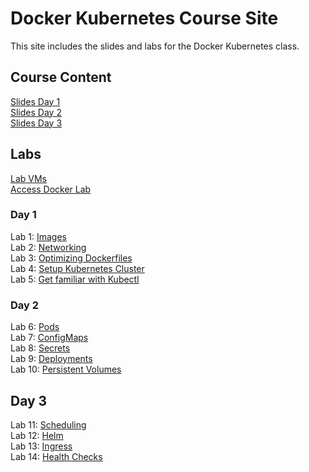 # Docker Kubernetes Course Site

This site includes the slides and labs for the Docker Kubernetes class.

## Course Content   
[Slides Day 1](https://www.dropbox.com/s/djlidf331ve6g4e/Kube-Admin-day1.pdf?dl=0)   
[Slides Day 2](https://www.dropbox.com/s/gcisl1ythxfyaka/Kube-Admin-day2.pdf?dl=0)   
[Slides Day 3](https://www.dropbox.com/s/5u55q3p8lp0henj/Kube-Admin-day3.pdf?dl=0)   

## Labs
[Lab VMs](https://docs.google.com/spreadsheets/d/17b51WzMkkax5ERipfQwA3iYXX4GO-TuGc75Ft5nipFk/edit?usp=sharing)   
[Access Docker Lab](labs/access_docker/)   

### Day 1 
Lab 1: [Images](labs/images/)   
Lab 2: [Networking](labs/networking/)   
Lab 3: [Optimizing Dockerfiles](labs/adv-dockerfile/)    
Lab 4: [Setup Kubernetes Cluster](https://gist.github.com/jruels/5d2ae0b0251c9deabd9d2cf0a148d0e5)   
Lab 5: [Get familiar with Kubectl](labs/commands/)   

### Day 2  
Lab 6: [Pods](labs/pods/)   
Lab 7: [ConfigMaps](labs/configmap/)   
Lab 8: [Secrets](labs/secrets/)   
Lab 9: [Deployments](labs/deployments/)   
Lab 10: [Persistent Volumes](labs/persistent-storage/)   

## Day 3   
Lab 11: [Scheduling](labs/scheduling/)   
Lab 12: [Helm](labs/helm/)   
Lab 13: [Ingress](labs/ingress/)   
Lab 14: [Health Checks](labs/health-checks/)   

